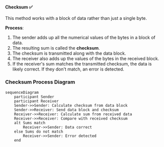 #### Checksum ✅

This method works with a block of data rather than just a single byte.

**Process**:

1.  The sender adds up all the numerical values of the bytes in a block of data.
2.  The resulting sum is called the **checksum**.
3.  The checksum is transmitted along with the data block.
4.  The receiver also adds up the values of the bytes in the received block.
5.  If the receiver's sum matches the transmitted checksum, the data is likely correct. If they don't match, an error is detected.

### Checksum Process Diagram

```mermaid
sequenceDiagram
    participant Sender
    participant Receiver
    Sender->>Sender: Calculate checksum from data block
    Sender->>Receiver: Send data block and checksum
    Receiver->>Receiver: Calculate sum from received data
    Receiver->>Receiver: Compare with received checksum
    alt Sums match
        Receiver->>Sender: Data correct
    else Sums do not match
        Receiver->>Sender: Error detected
    end
```